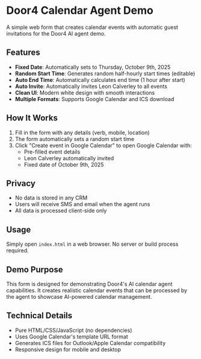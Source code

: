 # Door4 Calendar Agent Demo

A simple web form that creates calendar events with automatic guest invitations for the Door4 AI agent demo.

## Features

- **Fixed Date**: Automatically sets to Thursday, October 9th, 2025
- **Random Start Time**: Generates random half-hourly start times (editable)
- **Auto End Time**: Automatically calculates end time (1 hour after start)
- **Auto Invite**: Automatically invites Leon Calverley to all events
- **Clean UI**: Modern white design with smooth interactions
- **Multiple Formats**: Supports Google Calendar and ICS download

## How It Works

1. Fill in the form with any details (verb, mobile, location)
2. The form automatically sets a random start time
3. Click "Create event in Google Calendar" to open Google Calendar with:
   - Pre-filled event details
   - Leon Calverley automatically invited
   - Fixed date of October 9th, 2025

## Privacy

- No data is stored in any CRM
- Users will receive SMS and email when the agent runs
- All data is processed client-side only

## Usage

Simply open `index.html` in a web browser. No server or build process required.

## Demo Purpose

This form is designed for demonstrating Door4's AI calendar agent capabilities. It creates realistic calendar events that can be processed by the agent to showcase AI-powered calendar management.

## Technical Details

- Pure HTML/CSS/JavaScript (no dependencies)
- Uses Google Calendar's template URL format
- Generates ICS files for Outlook/Apple Calendar compatibility
- Responsive design for mobile and desktop
